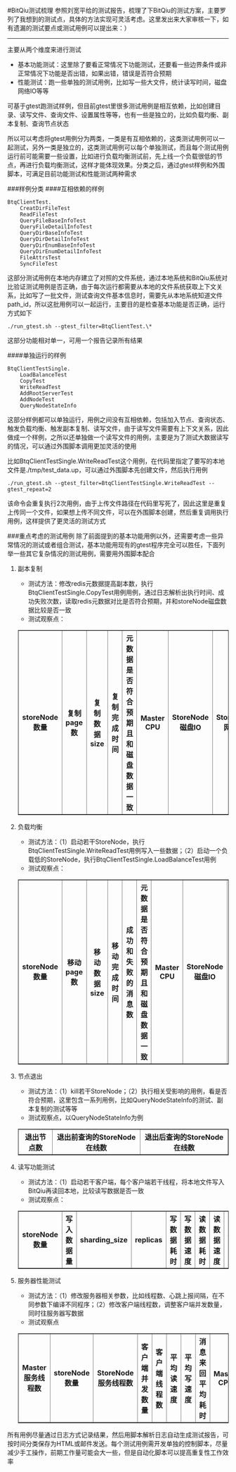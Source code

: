 #BitQiu测试梳理
参照刘宽平给的测试报告，梳理了下BitQiu的测试方案，主要罗列了我想到的测试点，具体的方法实现可灵活考虑。这里发出来大家审核一下，如有遗漏的测试要点或测试用例可以提出来：）
<hr>

主要从两个维度来进行测试

* 基本功能测试：这里除了要看正常情况下功能测试，还要看一些边界条件或非正常情况下功能是否出错，如果出错，错误是否符合预期
* 性能测试：跑一些单独的测试用例，比如写一些大文件，统计读写时间，磁盘网络IO等等

可基于gtest跑测试样例，但目前gtest里很多测试用例是相互依赖，比如创建目录、读写文件、查询文件、设置属性等等，也有一些是独立的，比如负载均衡、副本复制、查询节点状态

所以可以考虑将gtest用例分为两类，一类是有互相依赖的，这类测试用例可以一起测试，另外一类是独立的，这类测试用例可以每个单独测试，而且每个测试用例运行前可能需要一些设置，比如进行负载均衡测试前，先上线一个负载很低的节点，再进行负载均衡测试，这样才能体现效果。分类之后，通过gtest样例和外围脚本，可满足目前功能测试和性能测试两种需求

###样例分类
####互相依赖的样例

	BtqClientTest.
		CreatDirFileTest
		ReadFileTest
		QueryFileBaseInfoTest
		QueryFileDetailInfoTest
		QueryDirBaseInfoTest
		QueryDirDetailInfoTest
		QueryDirEnumBaseInfoTest
		QueryDirEnumDetailInfoTest
		FileAttrsTest
		SyncFileTest
  
这部分测试用例在本地内存建立了对照的文件系统，通过本地系统和BitQiu系统对比验证测试用例是否正确，由于每次运行都需要从本地的文件系统获取上下文关系，比如写了一批文件，测试查询文件基本信息时，需要先从本地系统知道文件path_id，所以这批用例可以一起运行，主要目的是检查基本功能是否正确，运行方式如下

	./run_gtest.sh --gtest_filter=BtqClientTest.\*
	
这部分功能相对单一，可用一个报告记录所有结果

####单独运行的样例
  
	BtqClientTestSingle.
		LoadBalanceTest
		CopyTest
		WriteReadTest
		AddRootServerTest
		AddNodeTest
		QueryNodeStateInfo
	
这部分样例都可以单独运行，用例之间没有互相依赖，包括加入节点、查询状态、触发负载均衡、触发副本复制、读写文件，由于读写文件需要有上下文关系，因此做成一个样例，之所以还单独做一个读写文件的用例，主要是为了测试大数据读写的情况，可以通过外围脚本调用更加灵活的使用

比如BtqClientTestSingle.WriteReadTest这个用例，在代码里指定了要写的本地文件是./tmp/test_data.up，可以通过外围脚本先创建文件，然后执行用例

	./run_gtest.sh --gtest_filter=BtqClientTestSingle.WriteReadTest --gtest_repeat=2

该命令会重复执行2次用例，由于上传文件路径在代码里写死了，因此这里是重复上传同一个文件，如果想上传不同文件，可以在外围脚本创建，然后重复调用执行用例，这样提供了更灵活的测试方式

###重点考虑的测试用例
除了前面提到的基本功能用例以外，还需要考虑一些异常情况的测试或者组合测试，基本功能用现有的gtest程序完全可以胜任，下面列举一些其它复杂情况的测试用例，需要用外围脚本配合

1. 副本复制
	* 测试方法：修改redis元数据提高副本数，执行BtqClientTestSingle.CopyTest用例用例，通过日志解析出执行时间、成功失败次数，读取redis元数据对比是否符合预期，并和storeNode磁盘数据比较是否一致
	* 测试观察点：  
	<table border="1">
	<tr align="center">
	<th>storeNode数量</th>
	<th>复制page数</th>
	<th>复制数据size</th>
	<th>复制完成时间</th>
	<th>元数据是否符合预期且和磁盘数据一致</th>
	<th>Master CPU</th>
	<th>StoreNode磁盘IO</th>
	<th>StoreNode网络IO</th>
	</tr>
	</table>                                  
	
2. 负载均衡
	* 测试方法：（1）启动若干StoreNode，执行BtqClientTestSingle.WriteReadTest用例写入一些数据；（2）启动一个负载低的StoreNode，执行BtqClientTestSingle.LoadBalanceTest用例
	* 测试观察点：
	<table border="1">
	<tr align="center">
	<th>storeNode数量</th>
	<th>移动page数</th>
	<th>移动数据size</th>
	<th>移动完成时间</th>
	<th>成功和失败的消息数</th>
	<th>元数据是否符合预期且和磁盘数据一致</th>
	<th>Master CPU</th>
	<th>StoreNode磁盘IO</th>
	<th>StoreNode网络IO</th>
	</tr>
	</table> 
3. 节点退出
	* 测试方法：（1）kill若干StoreNode；（2）执行相关受影响的用例，看是否符合预期，这里包含一系列用例，比如QueryNodeStateInfo的测试、副本复制的测试等等
	* 测试观察点，以QueryNodeStateInfo为例
	<table border="1">
	<tr align="center">
	<th>退出节点数</th>
	<th>退出前查询的StoreNode在线数</th>
	<th>退出后查询的StoreNode在线数</th>
	</tr>
	</table>
4. 读写功能测试
	* 测试方法：（1）启动若干客户端，每个客户端若干线程，将本地文件写入BitQiu再读回本地，比较读写数据是否一致
	* 测试观察点：
	<table border="1">
	<tr align="center">
	<th>storeNode数量</th>
	<th>写入数据量</th>
	<th>sharding_size</th>
	<th>replicas</th>
	<th>写数据耗时</th>
	<th>写数据速度</th>
	<th>读数据耗时</th>
	<th>读数据速度</th>
	<th>写之前StoreNode磁盘利用率分布</th>
	<th>写之后StoreNode磁盘利用率分布</th>
	</tr>
	</table>
5. 服务器性能测试
	* 测试方法：（1）修改服务器相关参数，比如线程数、心跳上报间隔，在不同参数下编译不同程序；（2）修改客户端线程数，调整客户端并发数量，同时往服务器写数据
	* 测试观察点
	<table border="1">
	<tr align="center">
	<th>Master服务线程数</th>
	<th>storeNode数量</th>
	<th>StoreNode服务线程数</th>
	<th>客户端并发数量</th>
	<th>客户端线程数</th>
	<th>平均读速度</th>
	<th>平均写速度</th>
	<th>消息来回平均耗时</th>
	<th>Master CPU</th>
	<th>StoreNode CPU</th>
	<th>StoreNode磁盘IO</th>
	<th>StoreNode网络IO</th>
	</tr>
	</table>
	
	
所有用例尽量通过日志方式记录结果，然后用脚本解析日志自动生成测试报告，可按时间分类保存为HTML或邮件发送。每个测试用例需开发单独的控制脚本，尽量减少手工操作，前期工作量可能会大一些，但是自动化脚本可以提高重复性工作效率

